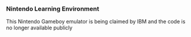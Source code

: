 ### Nintendo Learning Environment
This Nintendo Gameboy emulator is being claimed by IBM and the code is no longer available publicly
